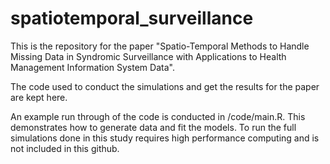 # spatiotemporal_surveillance

This is the repository for the paper "Spatio-Temporal Methods to Handle Missing Data in Syndromic Surveillance with Applications to Health Management Information System Data". 

The code used to conduct the simulations and get the results for the paper are kept here.

An example run through of the code is conducted in /code/main.R. This demonstrates how to generate data and fit the models. To run the full simulations done in this study requires high performance computing and is not included in this github.
